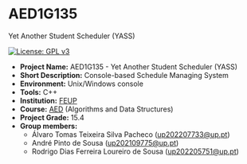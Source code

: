 # AED1G135
Yet Another Student Scheduler (YASS)

[![License: GPL v3](https://img.shields.io/badge/License-GPLv3-blue.svg)](https://www.gnu.org/licenses/gpl-3.0)

- **Project Name:** AED1G135 - Yet Another Student Scheduler (YASS)
- **Short Description:** Console-based Schedule Managing System
- **Environment:** Unix/Windows console
- **Tools:** C++
- **Institution:** [FEUP](https://sigarra.up.pt/feup/en/web_page.Inicial)
- **Course:** [AED](https://sigarra.up.pt/feup/pt/UCURR_GERAL.FICHA_UC_VIEW?pv_ocorrencia_id=520316) (Algorithms and Data Structures)
- **Project Grade:** 15.4
- **Group members:**
    - Álvaro Tomas Teixeira Silva Pacheco (up202207733@up.pt)
    - André Pinto de Sousa (up202109775@up.pt)
    - Rodrigo Dias Ferreira Loureiro de Sousa (up202205751@up.pt)
